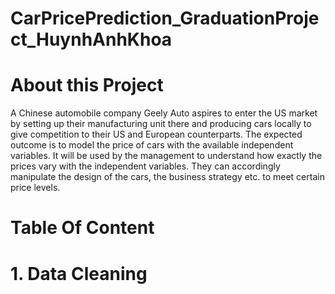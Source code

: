 # CarPricePrediction_GraduationProject_HuynhAnhKhoa
# About this Project
A Chinese automobile company Geely Auto aspires to enter the US market by setting up their manufacturing unit there and producing cars locally to give competition to their US and European counterparts.
The expected outcome is to model the price of cars with the available independent variables. It will be used by the management to understand how exactly the prices vary with the independent variables. They can accordingly manipulate the design of the cars, the business strategy etc. to meet certain price levels.
# Table Of Content


# 1. Data Cleaning
